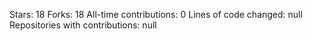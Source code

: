 Stars: 18
Forks: 18
All-time contributions: 0
Lines of code changed: null
Repositories with contributions: null
